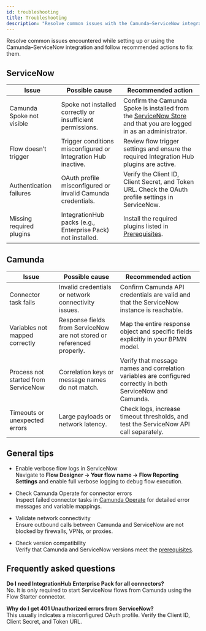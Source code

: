 ```yaml
---
id: troubleshooting
title: Troubleshooting
description: "Resolve common issues with the Camunda–ServiceNow integration and ensure workflows run reliably."
---
```


Resolve common issues encountered while setting up or using the Camunda–ServiceNow integration and follow recommended actions to fix them.

## ServiceNow

| Issue                     | Possible cause                                                | Recommended action                                                                                                                                                                          |
| ------------------------- | ------------------------------------------------------------- | ------------------------------------------------------------------------------------------------------------------------------------------------------------------------------------------- |
| Camunda Spoke not visible | Spoke not installed correctly or insufficient permissions.    | Confirm the Camunda Spoke is installed from the [ServiceNow Store](https://store.servicenow.com/store/app/aac1b64fc3803290ef46d0af050131d0) and that you are logged in as an administrator. |
| Flow doesn’t trigger      | Trigger conditions misconfigured or Integration Hub inactive. | Review flow trigger settings and ensure the required Integration Hub plugins are active.                                                                                                    |
| Authentication failures   | OAuth profile misconfigured or invalid Camunda credentials.   | Verify the Client ID, Client Secret, and Token URL. Check the OAuth profile settings in ServiceNow.                                                                                         |
| Missing required plugins  | IntegrationHub packs (e.g., Enterprise Pack) not installed.   | Install the required plugins listed in [Prerequisites](./prerequisites.md).                                                                                                                 |

## Camunda

| Issue                               | Possible cause                                                         | Recommended action                                                                                           |
| ----------------------------------- | ---------------------------------------------------------------------- | ------------------------------------------------------------------------------------------------------------ |
| Connector task fails                | Invalid credentials or network connectivity issues.                    | Confirm Camunda API credentials are valid and that the ServiceNow instance is reachable.                     |
| Variables not mapped correctly      | Response fields from ServiceNow are not stored or referenced properly. | Map the entire response object and specific fields explicitly in your BPMN model.                            |
| Process not started from ServiceNow | Correlation keys or message names do not match.                        | Verify that message names and correlation variables are configured correctly in both ServiceNow and Camunda. |
| Timeouts or unexpected errors       | Large payloads or network latency.                                     | Check logs, increase timeout thresholds, and test the ServiceNow API call separately.                        |

## General tips

- Enable verbose flow logs in ServiceNow  
  Navigate to **Flow Designer → Your flow name → Flow Reporting Settings** and enable full verbose logging to debug flow execution.

- Check Camunda Operate for connector errors  
  Inspect failed connector tasks in [Camunda Operate](/components/operate/operate-introduction.md) for detailed error messages and variable mappings.

- Validate network connectivity  
  Ensure outbound calls between Camunda and ServiceNow are not blocked by firewalls, VPNs, or proxies.

- Check version compatibility  
  Verify that Camunda and ServiceNow versions meet the [prerequisites](./prerequisites.md).

## Frequently asked questions

**Do I need IntegrationHub Enterprise Pack for all connectors?**  
No. It is only required to start ServiceNow flows from Camunda using the Flow Starter connector.

**Why do I get 401 Unauthorized errors from ServiceNow?**  
This usually indicates a misconfigured OAuth profile. Verify the Client ID, Client Secret, and Token URL.
